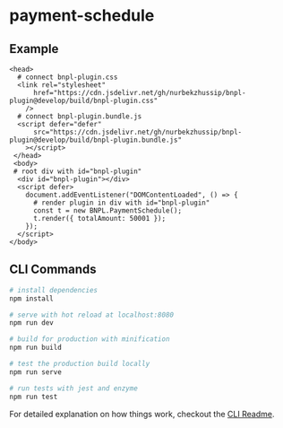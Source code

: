 # payment-schedule

## Example
```
<head>
  # connect bnpl-plugin.css
  <link rel="stylesheet"
      href="https://cdn.jsdelivr.net/gh/nurbekzhussip/bnpl-plugin@develop/build/bnpl-plugin.css"
    />
  # connect bnpl-plugin.bundle.js
  <script defer="defer"
      src="https://cdn.jsdelivr.net/gh/nurbekzhussip/bnpl-plugin@develop/build/bnpl-plugin.bundle.js"
    ></script>
 </head>
 <body>
 # root div with id="bnpl-plugin"
  <div id="bnpl-plugin"></div>
  <script defer>
    document.addEventListener("DOMContentLoaded", () => {
      # render plugin in div with id="bnpl-plugin"
      const t = new BNPL.PaymentSchedule();
      t.render({ totalAmount: 50001 });
    });
  </script>
</body>
```




## CLI Commands

``` bash
# install dependencies
npm install

# serve with hot reload at localhost:8080
npm run dev

# build for production with minification
npm run build

# test the production build locally
npm run serve

# run tests with jest and enzyme
npm run test
```

For detailed explanation on how things work, checkout the [CLI Readme](https://github.com/developit/preact-cli/blob/master/README.md).
